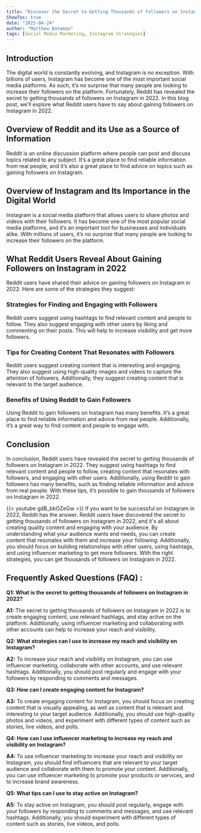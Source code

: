 ```yaml
---
title: "Discover the Secret to Getting Thousands of Followers on Instagram in 2022 - Reddit Reveals All!"
ShowToc: true 
date: "2023-04-24"
author: "Matthew Bateman" 
tags: [Social Media Marketing, Instagram Strategies]
---
```

## Introduction

The digital world is constantly evolving, and Instagram is no exception. With billions of users, Instagram has become one of the most important social media platforms. As such, it’s no surprise that many people are looking to increase their followers on the platform. Fortunately, Reddit has revealed the secret to getting thousands of followers on Instagram in 2022. In this blog post, we’ll explore what Reddit users have to say about gaining followers on Instagram in 2022. 

## Overview of Reddit and its Use as a Source of Information 

Reddit is an online discussion platform where people can post and discuss topics related to any subject. It’s a great place to find reliable information from real people, and it’s also a great place to find advice on topics such as gaining followers on Instagram. 

## Overview of Instagram and Its Importance in the Digital World

Instagram is a social media platform that allows users to share photos and videos with their followers. It has become one of the most popular social media platforms, and it’s an important tool for businesses and individuals alike. With millions of users, it’s no surprise that many people are looking to increase their followers on the platform.

## What Reddit Users Reveal About Gaining Followers on Instagram in 2022

Reddit users have shared their advice on gaining followers on Instagram in 2022. Here are some of the strategies they suggest: 

### Strategies for Finding and Engaging with Followers

Reddit users suggest using hashtags to find relevant content and people to follow. They also suggest engaging with other users by liking and commenting on their posts. This will help to increase visibility and get more followers. 

### Tips for Creating Content That Resonates with Followers

Reddit users suggest creating content that is interesting and engaging. They also suggest using high-quality images and videos to capture the attention of followers. Additionally, they suggest creating content that is relevant to the target audience. 

### Benefits of Using Reddit to Gain Followers

Using Reddit to gain followers on Instagram has many benefits. It’s a great place to find reliable information and advice from real people. Additionally, it’s a great way to find content and people to engage with. 

## Conclusion 

In conclusion, Reddit users have revealed the secret to getting thousands of followers on Instagram in 2022. They suggest using hashtags to find relevant content and people to follow, creating content that resonates with followers, and engaging with other users. Additionally, using Reddit to gain followers has many benefits, such as finding reliable information and advice from real people. With these tips, it’s possible to gain thousands of followers on Instagram in 2022.

{{< youtube gdB_bkOZeGw >}} 
If you want to be successful on Instagram in 2022, Reddit has the answer. Reddit users have discovered the secret to getting thousands of followers on Instagram in 2022, and it's all about creating quality content and engaging with your audience. By understanding what your audience wants and needs, you can create content that resonates with them and increase your following. Additionally, you should focus on building relationships with other users, using hashtags, and using influencer marketing to get more followers. With the right strategies, you can get thousands of followers on Instagram in 2022.

## Frequently Asked Questions (FAQ) :
**Q1: What is the secret to getting thousands of followers on Instagram in 2022?**

**A1:** The secret to getting thousands of followers on Instagram in 2022 is to create engaging content, use relevant hashtags, and stay active on the platform. Additionally, using influencer marketing and collaborating with other accounts can help to increase your reach and visibility.

**Q2: What strategies can I use to increase my reach and visibility on Instagram?**

**A2:** To increase your reach and visibility on Instagram, you can use influencer marketing, collaborate with other accounts, and use relevant hashtags. Additionally, you should post regularly and engage with your followers by responding to comments and messages.

**Q3: How can I create engaging content for Instagram?**

**A3:** To create engaging content for Instagram, you should focus on creating content that is visually appealing, as well as content that is relevant and interesting to your target audience. Additionally, you should use high-quality photos and videos, and experiment with different types of content such as stories, live videos, and polls.

**Q4: How can I use influencer marketing to increase my reach and visibility on Instagram?**

**A4:** To use influencer marketing to increase your reach and visibility on Instagram, you should find influencers that are relevant to your target audience and collaborate with them to promote your content. Additionally, you can use influencer marketing to promote your products or services, and to increase brand awareness.

**Q5: What tips can I use to stay active on Instagram?**

**A5:** To stay active on Instagram, you should post regularly, engage with your followers by responding to comments and messages, and use relevant hashtags. Additionally, you should experiment with different types of content such as stories, live videos, and polls.


